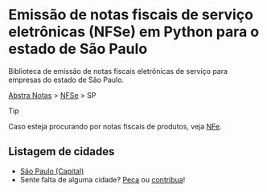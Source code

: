 # Emissão de notas fiscais de serviço eletrônicas (NFSe) em Python para o estado de São Paulo

Biblioteca de emissão de notas fiscais eletrônicas de serviço para empresas do estado de São Paulo.

[Abstra Notas](/README.md) > [NFSe](/abstra_notas/nfse/README.md) > SP

> [!TIP]
> Caso esteja procurando por notas fiscais de produtos, veja [NFe](/abstra_notas/nfe/README.md).


## Listagem de cidades
- [São Paulo (Capital)](/abstra_notas/nfse/sp/sao_paulo/README.md)
- Sente falta de alguma cidade? [Peça](https://github.com/abstra-app/notas/issues/new) ou [contribua](/CONTRIBUTING.md)!
